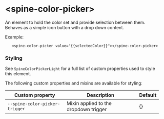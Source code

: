 # \<spine-color-picker\>
 An element to hold the color set and provide selection between them.
 Behaves as a simple icon button with a drop down content.

 Example:
 ```
    <spine-color-picker value="{{selectedColor}}"></spine-color-picker>
 ```

 ### Styling

 See `SpineColorPickerLight` for a full list of custom properties used to style this element.

 The following custom properties and mixins are available for styling:

 Custom property | Description | Default
 ----------------|-------------|----------
 `--spine-color-picker-trigger` | Mixin applied to the dropdown trigger | {}
